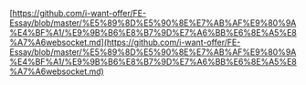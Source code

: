 [https://github.com/i-want-offer/FE-Essay/blob/master/%E5%89%8D%E5%90%8E%E7%AB%AF%E9%80%9A%E4%BF%A1/%E9%9B%B6%E8%B7%9D%E7%A6%BB%E6%8E%A5%E8%A7%A6websocket.md](https://github.com/i-want-offer/FE-Essay/blob/master/%E5%89%8D%E5%90%8E%E7%AB%AF%E9%80%9A%E4%BF%A1/%E9%9B%B6%E8%B7%9D%E7%A6%BB%E6%8E%A5%E8%A7%A6websocket.md)
